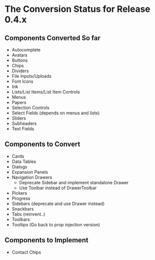 # The Conversion Status for Release 0.4.x

## Components Converted So far

- Autocomplete
- Avatars
- Buttons
- Chips
- Dividers
- File Inputs/Uploads
- Font Icons
- Ink
- Lists/List Items/List Item Controls
- Menus
- Papers
- Selection Controls
- Select Fields (depends on menus and lists)
- Sliders
- Subheaders
- Text Fields

## Components to Convert

- Cards
- Data Tables
- Dialogs
- Expansion Panels
- Navigation Drawers
  - Deprecate Sidebar and implement standalone Drawer
  - Use Toolbar instead of DrawerToolbar
- Pickers
- Progress
- Sidebars (deprecate and use Drawer instead)
- Snackbars
- Tabs (reinvent..)
- Toolbars
- Tooltips (Go back to prop injection version)


## Components to Implement

- Contact Chips
